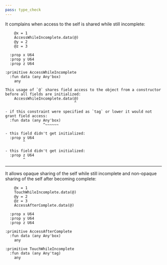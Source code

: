 ```yaml
---
pass: type_check
---
```


It complains when access to the self is shared while still incomplete:

```mare
    @x = 1
    AccessWhileIncomplete.data(@)
    @y = 2
    @z = 3

  :prop x U64
  :prop y U64
  :prop z U64

:primitive AccessWhileIncomplete
  :fun data (any Any'box)
    any
```
```error
This usage of `@` shares field access to the object from a constructor before all fields are initialized:
    AccessWhileIncomplete.data(@)
                               ^

- if this constraint were specified as `tag` or lower it would not grant field access:
  :fun data (any Any'box)
                 ^~~~~~~

- this field didn't get initialized:
  :prop y U64
        ^

- this field didn't get initialized:
  :prop z U64
        ^
```

---

It allows opaque sharing of the self while still incomplete and non-opaque sharing of the self after becoming complete:

```mare
    @x = 1
    TouchWhileIncomplete.data(@)
    @y = 2
    @z = 3
    AccessAfterComplete.data(@)

  :prop x U64
  :prop y U64
  :prop z U64

:primitive AccessAfterComplete
  :fun data (any Any'box)
    any

:primitive TouchWhileIncomplete
  :fun data (any Any'tag)
    any
```
